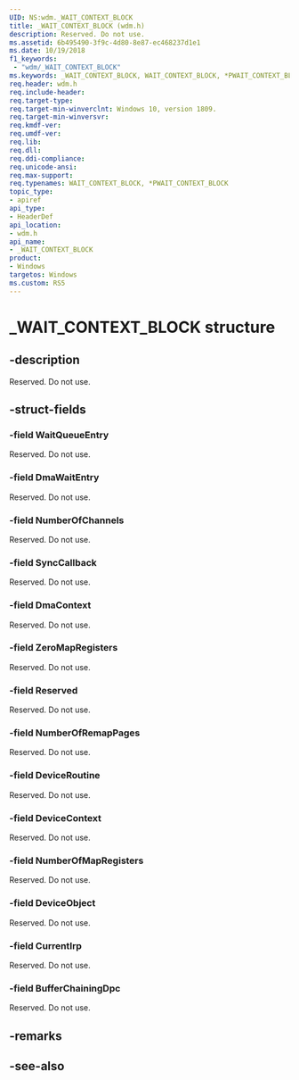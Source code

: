 ```yaml
---
UID: NS:wdm._WAIT_CONTEXT_BLOCK
title: _WAIT_CONTEXT_BLOCK (wdm.h)
description: Reserved. Do not use.
ms.assetid: 6b495490-3f9c-4d80-8e87-ec468237d1e1
ms.date: 10/19/2018
f1_keywords:
 - "wdm/_WAIT_CONTEXT_BLOCK"
ms.keywords: _WAIT_CONTEXT_BLOCK, WAIT_CONTEXT_BLOCK, *PWAIT_CONTEXT_BLOCK, 
req.header: wdm.h
req.include-header:
req.target-type:
req.target-min-winverclnt: Windows 10, version 1809.
req.target-min-winversvr:
req.kmdf-ver:
req.umdf-ver:
req.lib:
req.dll:
req.ddi-compliance:
req.unicode-ansi:
req.max-support:
req.typenames: WAIT_CONTEXT_BLOCK, *PWAIT_CONTEXT_BLOCK
topic_type: 
- apiref
api_type: 
- HeaderDef
api_location: 
- wdm.h
api_name: 
- _WAIT_CONTEXT_BLOCK
product:
- Windows
targetos: Windows
ms.custom: RS5
---
```


# _WAIT_CONTEXT_BLOCK structure

## -description
Reserved. Do not use.

## -struct-fields

### -field WaitQueueEntry
Reserved. Do not use.
 
### -field DmaWaitEntry
Reserved. Do not use.

### -field NumberOfChannels
Reserved. Do not use.

### -field SyncCallback
Reserved. Do not use.
 
### -field DmaContext
Reserved. Do not use.
 
### -field ZeroMapRegisters
Reserved. Do not use.
 
### -field Reserved
Reserved. Do not use.
 
### -field NumberOfRemapPages
Reserved. Do not use.
 
### -field DeviceRoutine
Reserved. Do not use.
 
### -field DeviceContext
Reserved. Do not use.
 
### -field NumberOfMapRegisters
Reserved. Do not use.

### -field DeviceObject
Reserved. Do not use.
 
### -field CurrentIrp
Reserved. Do not use.

 
### -field BufferChainingDpc
Reserved. Do not use. 

## -remarks

## -see-also
